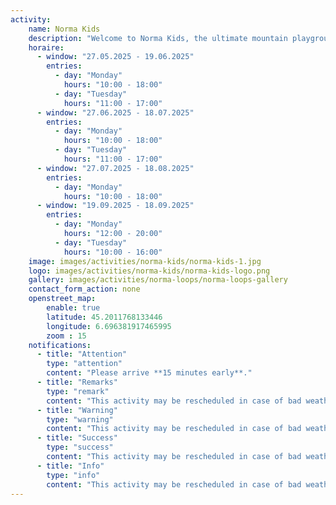 ```yaml
---
activity:
    name: Norma Kids
    description: "Welcome to Norma Kids, the ultimate mountain playground where curiosity meets adventure! Specially designed for children aged 3 to 12, Norma Kids transforms the magic of the Alps into a wonderland of laughter, exploration, and snowy (or sunny!) surprises." 
    horaire:
      - window: "27.05.2025 - 19.06.2025"
        entries:
          - day: "Monday"
            hours: "10:00 - 18:00"
          - day: "Tuesday"
            hours: "11:00 - 17:00"
      - window: "27.06.2025 - 18.07.2025"
        entries:
          - day: "Monday"
            hours: "10:00 - 18:00"
          - day: "Tuesday"
            hours: "11:00 - 17:00"
      - window: "27.07.2025 - 18.08.2025"
        entries:
          - day: "Monday"
            hours: "10:00 - 18:00"
      - window: "19.09.2025 - 18.09.2025"
        entries:
          - day: "Monday"
            hours: "12:00 - 20:00"
          - day: "Tuesday"
            hours: "10:00 - 16:00"
    image: images/activities/norma-kids/norma-kids-1.jpg
    logo: images/activities/norma-kids/norma-kids-logo.png
    gallery: images/activities/norma-loops/norma-loops-gallery
    contact_form_action: none
    openstreet_map:
        enable: true
        latitude: 45.2011768133446 
        longitude: 6.696381917465995
        zoom : 15
    notifications:
      - title: "Attention"
        type: "attention"
        content: "Please arrive **15 minutes early**."
      - title: "Remarks"
        type: "remark"
        content: "This activity may be rescheduled in case of bad weather."
      - title: "Warning"
        type: "warning"
        content: "This activity may be rescheduled in case of bad weather."
      - title: "Success"
        type: "success"
        content: "This activity may be rescheduled in case of bad weather."
      - title: "Info"
        type: "info"
        content: "This activity may be rescheduled in case of bad weather."
---
```

